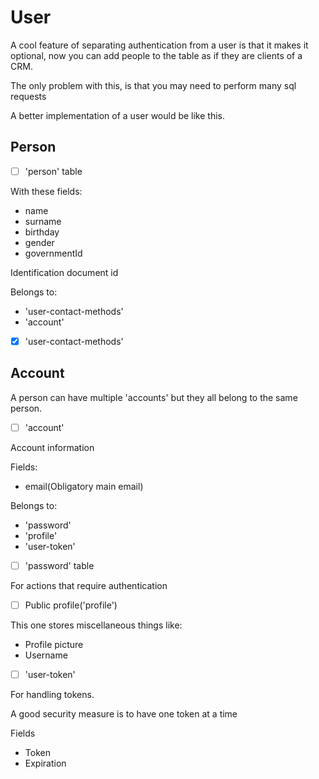 # User

A cool feature of separating authentication from a user is that it makes it optional, now you can add people to the table as if they are clients of a CRM.

The only problem with this, is that you may need to perform many sql requests

A better implementation of a user would be like this.

## Person

- [ ] 'person' table

With these fields:
- name
- surname
- birthday
- gender
- governmentId

Identification document id

<!-- I think top-down hierarchy is better so that there's no need to perform an additional search query -->
<!-- This is kinda like ECS -->
Belongs to:
- 'user-contact-methods'
- 'account'

- [x] 'user-contact-methods'

## Account

A person can have multiple 'accounts' but they all belong to the same person.

- [ ] 'account'

Account information

Fields:
- email(Obligatory main email)

<!-- Hierarchy -->
Belongs to:
- 'password'
- 'profile'
- 'user-token'

- [ ] 'password' table

For actions that require authentication

- [ ] Public profile('profile')

This one stores miscellaneous things like:
- Profile picture
- Username

- [ ] 'user-token'

For handling tokens.

A good security measure is to have one token at a time

Fields
- Token
- Expiration
